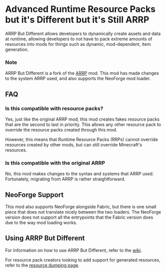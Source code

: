 # Advanced Runtime Resource Packs but it's Different but it's Still ARRP

ARRP But Different allows developers to dynamically create assets and data at runtime, allowing
developers to not have to pack extreme amounts of resources into mods for things such as dynamic,
mod-dependent, item generation.

### Note

ARRP But Different is a fork of the [ARRP](https://modrinth.com/mod/arrp) mod. This mod has made
changes to the system ARRP used, and also supports the NeoForge mod loader.

## FAQ

### Is this compatible with resource packs?

Yes, just like the original ARRP mod, this mod creates fakes resource packs that are the second to
last in priority. This allows any other resource pack to override the resource packs created through
this mod.

However, this means that Runtime Resource Packs (RRPs) cannot override resources created by other
mods, but can still override Minecraft's resources.

### Is this compatible with the original ARRP

No, this mod makes changes to the syntax and systems that ARRP used. Fortunately, migrating from ARRP
is rather straightforward.

## NeoForge Support

This mod also supports NeoForge alongside Fabric, but there is one small piece that does not translate
nicely between the two loaders. The NeoForge version does not support all the entrypoints that the
Fabric version does due to the way mod loading works.

## Using ARRP But Different

For information on how to use ARRP But Different, refer to the [wiki](https://github.com/ThePoultryMan/ARRP-But-Different/wiki).

For resource pack creators looking to add support for generated resources, refer to the [resource
dumping page](https://github.com/ThePoultryMan/ARRP-But-Different/wiki/Dumping-Resources).
